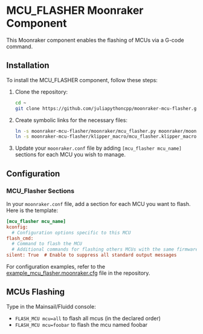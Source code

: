 # MCU_FLASHER Moonraker Component

This Moonraker component enables the flashing of MCUs via a G-code command.

## Installation

To install the MCU_FLASHER component, follow these steps:

1. Clone the repository:

   ```bash
   cd ~
   git clone https://github.com/juliapythoncpp/moonraker-mcu-flasher.git
   ```

2. Create symbolic links for the necessary files:

   ```bash
   ln -s moonraker-mcu-flasher/moonraker/mcu_flasher.py moonraker/moonraker/components/mcu_flasher.py
   ln -s moonraker-mcu-flasher/klipper_macro/mcu_flasher.klipper_macro.cfg printer_data/config/macros/mcu_flasher.cfg
   ```

3. Update your `moonraker.conf` file by adding `[mcu_flasher mcu_name]` sections for each MCU you wish to manage.

## Configuration

### MCU_Flasher Sections

In your `moonraker.conf` file, add a section for each MCU you want to flash. Here is the template:

```ini
[mcu_flasher mcu_name] 
kconfig: 
  # Configuration options specific to this MCU
flash_cmd:
  # Command to flash the MCU
  # Additional commands for flashing others MCUs with the same firmware
silent: True  # Enable to suppress all standard output messages
```

For configuration examples, refer to the [example_mcu_flasher.moonraker.cfg](moonraker/example_mcu_flasher.moonraker.cfg) file in the repository.

## MCUs Flashing

Type in the Mainsail/Fluidd console:

- `FLASH_MCU mcu=all` to flash all mcus (in the declared order)
- `FLASH_MCU mcu=foobar` to flash the mcu named foobar
